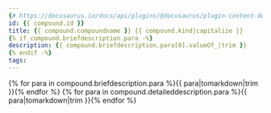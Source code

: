 ```yaml
---
{# https://docusaurus.io/docs/api/plugins/@docusaurus/plugin-content-docs#markdown-front-matter -#}
id: {{ compound.id }}
title: {{ compound.compoundname }} {{ compound.kind|capitalize }}
{% if compound.briefdescription.para -%}
description: {{ compound.briefdescription.para[0].valueOf_|trim }}
{% endif -%}
tags:
---
```

{% for para in compound.briefdescription.para %}{{ para|tomarkdown|trim }}{% endfor %}
{% for para in compound.detaileddescription.para %}{{ para|tomarkdown|trim }}{% endfor %}
